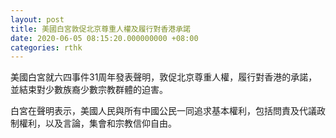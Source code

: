 ```yaml
---
layout: post
title: 美國白宮敦促北京尊重人權及履行對香港承諾
date: 2020-06-05 08:15:20.000000000 +08:00
categories: rthk
---
```


美國白宮就六四事件31周年發表聲明，敦促北京尊重人權，履行對香港的承諾，並結束對少數族裔少數宗教群體的迫害。

白宮在聲明表示，美國人民與所有中國公民一同追求基本權利，包括問責及代議政制權利，以及言論，集會和宗教信仰自由。
